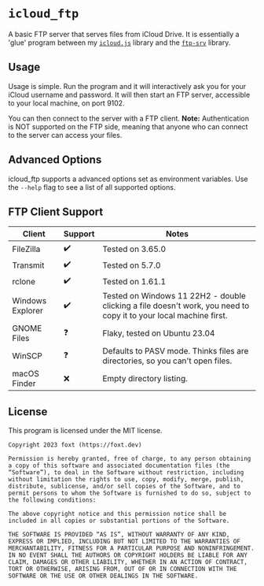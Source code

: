# `icloud_ftp`

A basic FTP server that serves files from iCloud Drive. It is essentially a 'glue' program between my [`icloud.js`](https://github.com/foxt/icloud.js) library and the [`ftp-srv`](https://npmjs.com/package/ftp-srv) library.

## Usage

Usage is simple. Run the program and it will interactively ask you for your iCloud username and password. It will then start an FTP server, accessible to your local machine, on port 9102.

You can then connect to the server with a FTP client. **Note:** Authentication is NOT supported on the FTP side, meaning that anyone who can connect to the server can access your files.

## Advanced Options

icloud_ftp supports a advanced options set as environment variables. Use the `--help` flag to see a list of all supported options.

## FTP Client Support
| Client | Support | Notes |
| --- | --- | --- |
| FileZilla | ✔️ | Tested on 3.65.0 |
| Transmit | ✔️ | Tested on 5.7.0 |
| rclone | ✔️ | Tested on 1.61.1 |
| Windows Explorer | ✔️ | Tested on Windows 11 22H2 - double clicking a file doesn't work, you need to copy it to your local machine first. |
| GNOME Files | ❓ | Flaky, tested on Ubuntu 23.04 |
| WinSCP | ❓ | Defaults to PASV mode. Thinks files are directories, so you can't open files. |
| macOS Finder | ❌ | Empty directory listing. |


## License

This program is licensed under the MIT license.


```
Copyright 2023 foxt (https://foxt.dev)

Permission is hereby granted, free of charge, to any person obtaining a copy of this software and associated documentation files (the “Software”), to deal in the Software without restriction, including without limitation the rights to use, copy, modify, merge, publish, distribute, sublicense, and/or sell copies of the Software, and to permit persons to whom the Software is furnished to do so, subject to the following conditions:

The above copyright notice and this permission notice shall be included in all copies or substantial portions of the Software.

THE SOFTWARE IS PROVIDED “AS IS”, WITHOUT WARRANTY OF ANY KIND, EXPRESS OR IMPLIED, INCLUDING BUT NOT LIMITED TO THE WARRANTIES OF MERCHANTABILITY, FITNESS FOR A PARTICULAR PURPOSE AND NONINFRINGEMENT. IN NO EVENT SHALL THE AUTHORS OR COPYRIGHT HOLDERS BE LIABLE FOR ANY CLAIM, DAMAGES OR OTHER LIABILITY, WHETHER IN AN ACTION OF CONTRACT, TORT OR OTHERWISE, ARISING FROM, OUT OF OR IN CONNECTION WITH THE SOFTWARE OR THE USE OR OTHER DEALINGS IN THE SOFTWARE.
```
